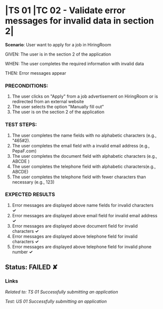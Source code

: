# |TS 01 |TC 02 - Validate error messages for invalid data in section 2| #

**Scenario**: User want to apply for a job in HiringRoom

GIVEN: The user is in the section 2 of the application

WHEN: The user completes the required information with invalid data

THEN: Error messages appear

### PRECONDITIONS: ###

1. The user clicks on "Apply" from a job advertisement on HiringRoom or is redirected from an external website 
2. The user selects the option "Manually fill out"
3. The user is on the section 2 of the application

### TEST STEPS: ###

1. The user completes the name fields with no alphabetic characters (e.g., "465#2).
2. The user completes the email field with a invalid email address (e.g., PepaF.com)
3. The user completes the document field with alphabetic characters (e.g., ABCDE )
4. The user completes the telephone field with alphabetic characters(e.g., ABCDE)
5. The user completes the telephone field with fewer characters than necessary (e.g., 123)
               
### EXPECTED RESULTS ###
1. Error messages are displayed above name fields for invalid characters      **✓**
2. Error messages are displayed above email field for invalid email address    **✓** 
3. Error messages are displayed above document field for invalid characters    **✓** 
4. Error messages are displayed above telephone field for invalid characters   **✓** 
5. Error messages are displayed above telephone field for invalid phone number **✓**

## Status: FAILED ✘ ##

### Links ###

*Related to: TS 01 Successfully submitting an application*

*Test: US 01 Successfully submitting an application*
